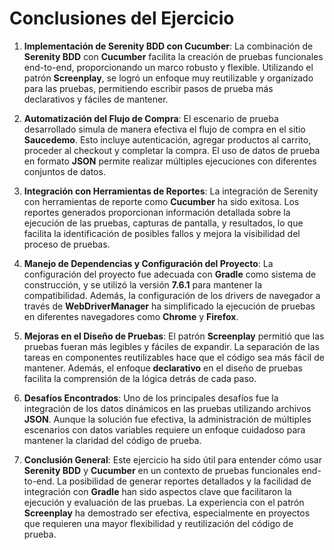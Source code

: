 
# Conclusiones del Ejercicio

1. **Implementación de Serenity BDD con Cucumber**:
   La combinación de **Serenity BDD** con **Cucumber** facilita la creación de pruebas funcionales end-to-end, proporcionando un marco robusto y flexible. Utilizando el patrón **Screenplay**, se logró un enfoque muy reutilizable y organizado para las pruebas, permitiendo escribir pasos de prueba más declarativos y fáciles de mantener.

2. **Automatización del Flujo de Compra**:
   El escenario de prueba desarrollado simula de manera efectiva el flujo de compra en el sitio **Saucedemo**. Esto incluye autenticación, agregar productos al carrito, proceder al checkout y completar la compra. El uso de datos de prueba en formato **JSON** permite realizar múltiples ejecuciones con diferentes conjuntos de datos.

3. **Integración con Herramientas de Reportes**:
   La integración de Serenity con herramientas de reporte como **Cucumber** ha sido exitosa. Los reportes generados proporcionan información detallada sobre la ejecución de las pruebas, capturas de pantalla, y resultados, lo que facilita la identificación de posibles fallos y mejora la visibilidad del proceso de pruebas.

4. **Manejo de Dependencias y Configuración del Proyecto**:
   La configuración del proyecto fue adecuada con **Gradle** como sistema de construcción, y se utilizó la versión **7.6.1** para mantener la compatibilidad. Además, la configuración de los drivers de navegador a través de **WebDriverManager** ha simplificado la ejecución de pruebas en diferentes navegadores como **Chrome** y **Firefox**.

5. **Mejoras en el Diseño de Pruebas**:
   El patrón **Screenplay** permitió que las pruebas fueran más legibles y fáciles de expandir. La separación de las tareas en componentes reutilizables hace que el código sea más fácil de mantener. Además, el enfoque **declarativo** en el diseño de pruebas facilita la comprensión de la lógica detrás de cada paso.

6. **Desafíos Encontrados**:
   Uno de los principales desafíos fue la integración de los datos dinámicos en las pruebas utilizando archivos **JSON**. Aunque la solución fue efectiva, la administración de múltiples escenarios con datos variables requiere un enfoque cuidadoso para mantener la claridad del código de prueba.

7. **Conclusión General**:
   Este ejercicio ha sido útil para entender cómo usar **Serenity BDD** y **Cucumber** en un contexto de pruebas funcionales end-to-end. La posibilidad de generar reportes detallados y la facilidad de integración con **Gradle** han sido aspectos clave que facilitaron la ejecución y evaluación de las pruebas. La experiencia con el patrón **Screenplay** ha demostrado ser efectiva, especialmente en proyectos que requieren una mayor flexibilidad y reutilización del código de prueba.